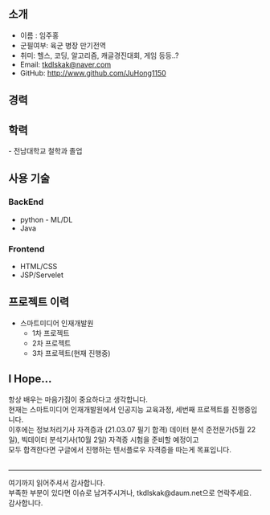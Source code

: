 <!--- 👋 Hi, I’m @JuHong1150
- 👀 I’m interested in ...
- 🌱 I’m currently learning ...
- 💞️ I’m looking to collaborate on ...
- 📫 How to reach me ... -->

<h2><b>소개</b></h2>

 - 이름 : 임주홍
 - 군필여부: 육군 병장 만기전역
 - 취미: 헬스, 코딩, 알고리즘, 캐글경진대회, 게임 등등..?
 - Email: tkdlskak@naver.com
 - GitHub: http://www.github.com/JuHong1150


<!---
JuHong1150/JuHong1150 is a ✨ special ✨ repository because its `README.md` (this file) appears on your GitHub profile.
You can click the Preview link to take a look at your changes.
--->


<h2><b>경력</b></h2>

<h2><b>학력</b></h2>
 - 전남대학교 철학과 졸업  
 
<h2><b>사용 기술</b></h2>
<h3><b>BackEnd</b></h3>

 - python - ML/DL<br>
 - Java

<h3><b>Frontend</b></h3>

 - HTML/CSS<br>
 - JSP/Servelet

<h2><b>프로젝트 이력</b></h2>  

 - 스마트미디어 인재개발원<br>
   - 1차 프로젝트<br>
   - 2차 프로젝트<br>
   - 3차 프로젝트(현재 진행중)<br>
   
<h2><b>I Hope...</b></h2>
  항상 배우는 마음가짐이 중요하다고 생각합니다.<br>
  현재는 스마트미디어 인재개발원에서 인공지능 교육과정, 세번째 프로젝트를 진행중입니다.<br>
  이후에는 정보처리기사 자격증과 (21.03.07 필기 합격) 데이터 분석 준전문가(5월 22일), 빅데이터 분석기사(10월 2일) 자격증 시험을 준비할 예정이고 <br>
  모두 합격한다면 구글에서 진행하는 텐서플로우 자격증을 따는게 목표입니다.<br>
<br>




<hr>
여기까지 읽어주셔서 감사합니다.<br>
부족한 부분이 있다면 이슈로 남겨주시겨나, tkdlskak@daum.net으로 연락주세요.<br>
감사합니다.<br>
